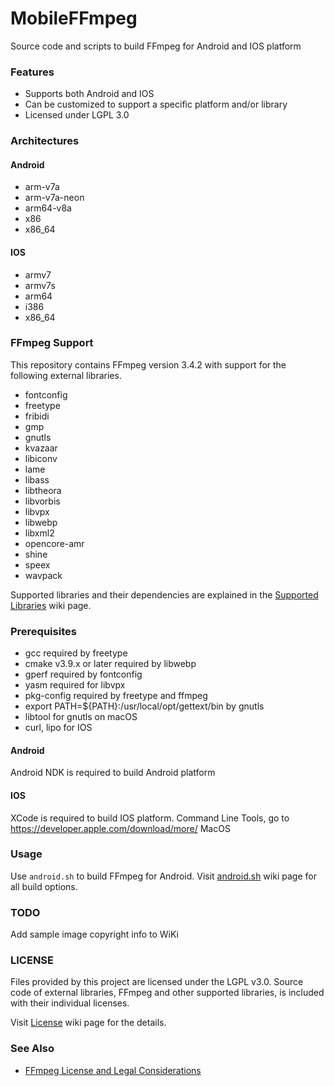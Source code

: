 # MobileFFmpeg
Source code and scripts to build FFmpeg for Android and IOS platform

### Features
- Supports both Android and IOS
- Can be customized to support a specific platform and/or library
- Licensed under LGPL 3.0

### Architectures
#### Android
- arm-v7a
- arm-v7a-neon
- arm64-v8a
- x86
- x86_64

#### IOS
- armv7
- armv7s
- arm64
- i386
- x86_64

### FFmpeg Support
This repository contains FFmpeg version 3.4.2 with support for the following external libraries.

- fontconfig
- freetype
- fribidi
- gmp
- gnutls
- kvazaar
- libiconv
- lame
- libass
- libtheora
- libvorbis
- libvpx
- libwebp
- libxml2
- opencore-amr
- shine
- speex
- wavpack

Supported libraries and their dependencies are explained in the [Supported Libraries](https://github.com/tanersener/mobile-ffmpeg/wiki/Supported-Libraries) wiki page.

### Prerequisites

- gcc required by freetype
- cmake v3.9.x or later required by libwebp
- gperf required by fontconfig
- yasm required for libvpx
- pkg-config required by freetype and ffmpeg
- export PATH=${PATH}:/usr/local/opt/gettext/bin by gnutls
- libtool for gnutls on macOS
- curl, lipo for IOS

#### Android

Android NDK is required to build Android platform

#### IOS

XCode is required to build IOS platform. Command Line Tools, go to https://developer.apple.com/download/more/ MacOS

### Usage

Use `android.sh` to build FFmpeg for Android. Visit [android.sh](https://github.com/tanersener/mobile-ffmpeg/wiki/android.sh) wiki page for all build options.

### TODO

Add sample image copyright info to WiKi

### LICENSE

Files provided by this project are licensed under the LGPL v3.0.
Source code of external libraries, FFmpeg and other supported libraries, is included with their individual licenses.

Visit [License](https://github.com/tanersener/mobile-ffmpeg/wiki/License) wiki page for the details.

### See Also

- [FFmpeg License and Legal Considerations](https://ffmpeg.org/legal.html)
